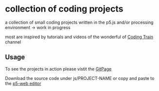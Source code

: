 # collection of coding projects

a collection of small coding projects written in the p5.js and/or processing environment -> work in progress

most are inspired by tutorials and videos of the wonderful of [Coding Train](https://www.youtube.com/@TheCodingTrain) channel

## Usage

To see the projects in action please vistit the [GitPage](https://jballauff-ds.github.io/coding-project-collection/#)

Download the source code under js/PROJECT-NAME or copy and paste to the [p5-web editor](https://editor.p5js.org/) 
